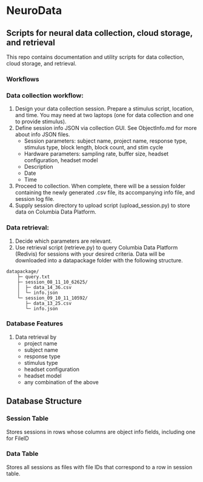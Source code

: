 # NeuroData
## Scripts for neural data collection, cloud storage, and retrieval
This repo contains documentation and utility scripts for data collection, cloud storage, and retrieval.

### **Workflows**

### Data collection workflow:
1. Design your data collection session. Prepare a stimulus script, location, and time. You may need at two laptops (one for data collection and one to provide stimulus).
2. Define session info JSON via collection GUI. See ObjectInfo.md for more about info JSON files.
    - Session parameters: subject name, project name, response type, stimulus type, block length, block count, and stim cycle
    - Hardware parameters: sampling rate, buffer size, headset configuration, headset model
    - Description
    - Date
    - Time
3. Proceed to collection. When complete, there will be a session folder containing the newly generated .csv file, its accompanying info file, and session log file.
4. Supply session directory to upload script (upload_session.py) to store data on Columbia Data Platform.

### Data retrieval:
1. Decide which parameters are relevant.
1. Use retrieval script (retrieve.py) to query Columbia Data Platform (Redivis) for sessions with your desired criteria. Data will be downloaded into a datapackage folder with the following structure.

```
datapackage/
    ├─ query.txt
    ├─ session_08_11_10_62625/
    │  ├─ data_14_36.csv
    │  └─ info.json
    └─ session_09_10_11_10592/
       ├─ data_13_25.csv
       └─ info.json
```

### Database Features
1. Data retrieval by
    - project name
    - subject name
    - response type
    - stimulus type
    - headset configuration
    - headset model
    - any combination of the above

## Database Structure
### Session Table
Stores sessions in rows whose columns are object info fields, including one for FileID

### Data Table
Stores all sessions as files with file IDs that correspond to a row in session table.
